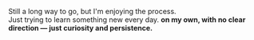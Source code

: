 Still a long way to go, but I'm enjoying the process.  
Just trying to learn something new every day.
**on my own, with no clear direction — just curiosity and persistence.**  
